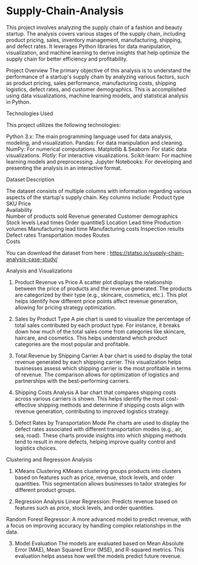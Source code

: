 # Supply-Chain-Analysis

This project involves analyzing the supply chain of a fashion and beauty startup. The analysis covers various stages of the supply chain, including product pricing, sales, inventory management, manufacturing, shipping, and defect rates. It leverages Python libraries for data manipulation, visualization, and machine learning to derive insights that help optimize the supply chain for better efficiency and profitability.

Project Overview
The primary objective of this analysis is to understand the performance of a startup's supply chain by analyzing various factors, such as product pricing, sales performance, manufacturing costs, shipping logistics, defect rates, and customer demographics. This is accomplished using data visualizations, machine learning models, and statistical analysis in Python.

Technologies Used 

This project utilizes the following technologies:

Python 3.x: The main programming language used for data analysis, modeling, and visualization.
Pandas: For data manipulation and cleaning.
NumPy: For numerical computations.
Matplotlib & Seaborn: For static data visualizations.
Plotly: For interactive visualizations.
Scikit-learn: For machine learning models and preprocessing.
Jupyter Notebooks: For developing and presenting the analysis in an interactive format.

Dataset Description

The dataset consists of multiple columns with information regarding various aspects of the startup's supply chain. Key columns include:
Product type
SKU
Price  
Availability  
Number of products sold 
Revenue generated
Customer demographics
Stock levels
Lead times
Order quantitieS
Location Lead time
Production volumes
Manufacturing lead
time Manufacturing
costs
Inspection results
Defect rates
Transportation modes
Routes       
Costs 

You can download the dataset from here : https://statso.io/supply-chain-analysis-case-study/

Analysis and Visualizations
1. Product Revenue vs Price
A scatter plot displays the relationship between the price of products and the revenue generated. The products are categorized by their type (e.g., skincare, cosmetics, etc.). This plot helps identify how different price points affect revenue generation, allowing for pricing strategy optimization.

2. Sales by Product Type
A pie chart is used to visualize the percentage of total sales contributed by each product type. For instance, it breaks down how much of the total sales come from categories like skincare, haircare, and cosmetics. This helps understand which product categories are the most popular and profitable.

3. Total Revenue by Shipping Carrier
A bar chart is used to display the total revenue generated by each shipping carrier. This visualization helps businesses assess which shipping carrier is the most profitable in terms of revenue. The comparison allows for optimization of logistics and partnerships with the best-performing carriers.

4. Shipping Costs Analysis
A bar chart that compares shipping costs across various carriers is shown. This helps identify the most cost-effective shipping methods and determine if shipping costs align with revenue generation, contributing to improved logistics strategy.

5. Defect Rates by Transportation Mode
Pie charts are used to display the defect rates associated with different transportation modes (e.g., air, sea, road). These charts provide insights into which shipping methods tend to result in more defects, helping improve quality control and logistics choices.


Clustering and Regression Analysis
1. KMeans Clustering
KMeans clustering groups products into clusters based on features such as price, revenue, stock levels, and order quantities. This segmentation allows businesses to tailor strategies for different product groups.

2. Regression Analysis
Linear Regression: Predicts revenue based on features such as price, stock levels, and order quantities.

Random Forest Regressor: A more advanced model to predict revenue, with a focus on improving accuracy by handling complex relationships in the data.

3. Model Evaluation
The models are evaluated based on Mean Absolute Error (MAE), Mean Squared Error (MSE), and R-squared metrics. This evaluation helps assess how well the models predict future revenue.

